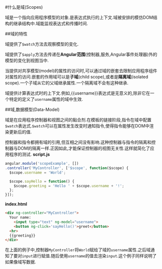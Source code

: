 
#什么是域(Scopes)

域是一个指向应用程序模型的对象.是表达式执行的上下文.域被安排的模仿DOM结构的继承结构中.域能监视表达式和传播时间.

##域的特性

域提供了`$watch`方法去观察模型的变化.

域提供了`$apply`方法去传递在**Angular范围**(控制器,服务,Angular事件处理器)外的模型的变化到视图当中.

当提供对共享模型(model)的属性的访问时,可以通过域的嵌套去限制应用程序组件对属性的访问.嵌套的作用域可以是**子域**(child scope),或者是**隔离域**(isolated scope).一个子域从它的父域继承属性.一个隔离域不会有这种继承.

域提供计算表达式时的上下文.例如,{{username}}表达式是无意义的,除非它在一个特定的定义了`username`属性的域中生效.

##域,数据模型(Data-Model)

域是在应用程序控制器和视图之间的黏合剂.在模板的链接阶段,指令在域中配置`$watch`表达式.`$watch`可以在属性发生改变时通知指令,使得指令能够在DOM中渲染更新后的值.

控制器和指令都拥有域的引用,但互相之间没有影响.这种控制器与指令的隔离和控制器与DOM的隔离一样.正因如此,才能保证控制器的视图无关性.这样就简化了应用程序的测试.
**script.js**
```js
angular.module('scopeExample', [])
.controller('MyController', ['$scope', function($scope) {
  $scope.username = 'World';

  $scope.sayHello = function() {
    $scope.greeting = 'Hello ' + $scope.username + '!';
  };
}]);
```
**index.html**
```html
<div ng-controller="MyController">
  Your name:
    <input type="text" ng-model="username">
    <button ng-click='sayHello()'>greet</button>
  <hr>
  {{greeting}}
</div>
```
在上面的例子中,控制器`MyController`将`World`赋给了域的`username`属性.之后域通知了要对`input`进行赋值.随后使用`username`的值去渲染`input`.这个例子同样说明了如果像域写数据.


